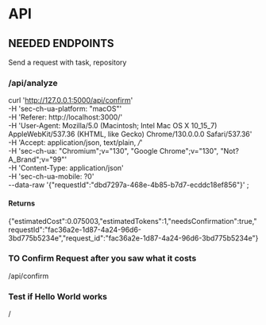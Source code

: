 # API

## NEEDED ENDPOINTS

Send a request with task, repository

### /api/analyze

curl 'http://127.0.0.1:5000/api/confirm' \
  -H 'sec-ch-ua-platform: "macOS"' \
  -H 'Referer: http://localhost:3000/' \
  -H 'User-Agent: Mozilla/5.0 (Macintosh; Intel Mac OS X 10_15_7) AppleWebKit/537.36 (KHTML, like Gecko) Chrome/130.0.0.0 Safari/537.36' \
  -H 'Accept: application/json, text/plain, */*' \
  -H 'sec-ch-ua: "Chromium";v="130", "Google Chrome";v="130", "Not?A_Brand";v="99"' \
  -H 'Content-Type: application/json' \
  -H 'sec-ch-ua-mobile: ?0' \
  --data-raw '{"requestId":"dbd7297a-468e-4b85-b7d7-ecddc18ef856"}' ;

#### Returns

{"estimatedCost":0.075003,"estimatedTokens":1,"needsConfirmation":true,"requestId":"fac36a2e-1d87-4a24-96d6-3bd775b5234e","request_id":"fac36a2e-1d87-4a24-96d6-3bd775b5234e"}

### TO Confirm Request after you saw what it costs

/api/confirm


### Test if Hello World works
/ 